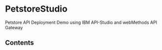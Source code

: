 # PetstoreStudio

Petstore API Deployment Demo using IBM API-Studio and webMethods API Gateway

## Contents
